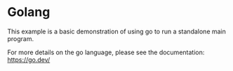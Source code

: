 # Golang

This example is a basic demonstration of using go to run a standalone main program.

For more details on the go language, please see the documentation: https://go.dev/